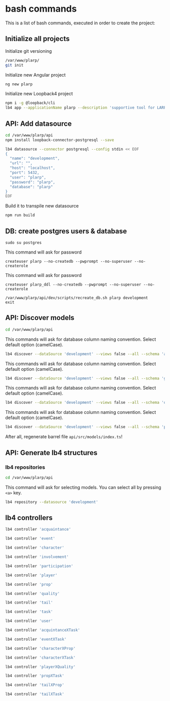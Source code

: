 # bash commands

This is a list of bash commands, executed in order to create the project:

## Initialize all projects

Initialize git versioning

```bash
/var/www/plarp/
git init
```

Initialize new Angular project 

```bash
ng new plarp
```

Initialize new Loopback4 project

```bash
npm i -g @loopback/cli
lb4 app --applicationName plarp --description 'supportive tool for LARP organisers' --outdir api --yes plarp
```

## API: Add datasource

```bash
cd /var/www/plarp/api
npm install loopback-connector-postgresql --save
```

```bash
lb4 datasource --connector postgresql --config stdin << EOF
{
  "name": "development",
  "url": "",
  "host": "localhost",
  "port": 5432,
  "user": "plarp",
  "password": "plarp",
  "database": "plarp"
}
EOF
```

Build it to transpile new datasource

```bash
npm run build
```

## DB: create postgres users & database

```shell
sudo su postgres
```

This command will ask for password

```shell
createuser plarp --no-createdb --pwprompt --no-superuser --no-createrole
```

This command will ask for password

```shell
createuser plarp_ddl --no-createdb --pwprompt --no-superuser --no-createrole
```

```shell
/var/www/plarp/api/dev/scripts/recreate_db.sh plarp development
exit
```

## API: Discover models

```bash
cd /var/www/plarp/api
```

This commands will ask for database column naming convention. Select default option (camelCase).

```bash
lb4 discover --dataSource 'development' --views false --all --schema 'application'
```

This commands will ask for database column naming convention. Select default option (camelCase).

```bash
lb4 discover --dataSource 'development' --views false --all --schema 'game'
```

This commands will ask for database column naming convention. Select default option (camelCase).

```bash
lb4 discover --dataSource 'development' --views false --all --schema 'organizing'
```

This commands will ask for database column naming convention. Select default option (camelCase).

```bash
lb4 discover --dataSource 'development' --views false --all --schema 'player'
```

After all, regenerate barrel file `api/src/models/index.ts`!

## API: Generate lb4 structures

### lb4 repositories
```bash
cd /var/www/plarp/api
```

This command will ask for selecting models. You can select all by pressing `<a>` key.

```bash
lb4 repository --datasource 'development'
```

## lb4 controllers

```bash
lb4 controller 'acquaintance'
```

```bash
lb4 controller 'event'
```

```bash
lb4 controller 'character'
```

```bash
lb4 controller 'involvement'
```

```bash
lb4 controller 'participation'
```

```bash
lb4 controller 'player'
```

```bash
lb4 controller 'prop'
```

```bash
lb4 controller 'quality'
```

```bash
lb4 controller 'tail'
```

```bash
lb4 controller 'task'
```

```bash
lb4 controller 'user'
```

```bash
lb4 controller 'acquintanceXTask'
```

```bash
lb4 controller 'eventXTask'
```

```bash
lb4 controller 'characterXProp'
```

```bash
lb4 controller 'characterXTask'
```

```bash
lb4 controller 'playerXQuality'
```

```bash
lb4 controller 'propXTask'
```

```bash
lb4 controller 'tailXProp'
```

```bash
lb4 controller 'tailXTask'
```
